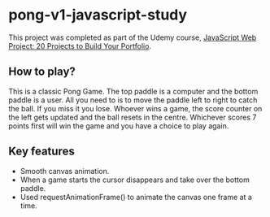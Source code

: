 # pong-v1-javascript-study

This project was completed as part of the Udemy course, [JavaScript Web Project: 20 Projects to Build Your Portfolio](https://www.udemy.com/course/javascript-web-projects-to-build-your-portfolio-resume/).

## How to play?

This is a classic Pong Game. The top paddle is a computer and the bottom paddle is a user. All you need to is to move the paddle left to right to catch the ball. If you miss it you lose. Whoever wins a game, the score counter on the left gets updated and the ball resets in the centre. Whichever scores 7 points first will win the game and you have a choice to play again. 

## Key features

- Smooth canvas animation.
- When a game starts the cursor disappears and take over the bottom paddle.
- Used requestAnimationFrame() to animate the canvas one frame at a time. 